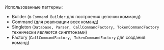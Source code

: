 Использованные паттерны:

* Builder (в ``Command Builder`` для построения цепочки комманд)
* Command (для реализации всех команд)
* Singleton (``Database, Parser, CallCommandFactory, TokenCommandFactory`` технически являются синглтонами)
* Factory (``CallCommandFactory, TokenCommandFactory`` для создания команд)